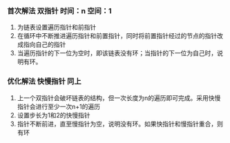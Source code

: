 ###  首次解法 双指针 时间：n 空间：1
1. 为链表设置遍历指针和前指针
2. 在循环中不断推进遍历指针和前置指针，同时将前置指针经过的节点的指针改成指向自己的指针
3. 当遍历指针的下一位为空时，即该链表没有环；当指针的下一位为自己时，说明有环。

### 优化解法 快慢指针 同上
1. 上一个双指针会破坏链表的结构，但一次长度为n的遍历即可完成。采用快慢指针会进行至少一次n+1的遍历
2. 设置步长为1和2的快慢指针
3. 指针不断前进，直至慢指针为空，说明没有环。如果快指针和慢指针重合，则有环